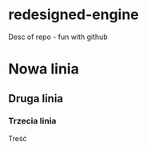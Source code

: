 # redesigned-engine
Desc of repo - fun with github
# Nowa linia
## Druga linia
### Trzecia linia
Treść
